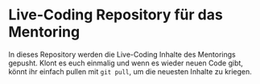 # Live-Coding Repository für das Mentoring
In dieses Repository werden die Live-Coding Inhalte des Mentorings gepusht.
Klont es euch einmalig und wenn es wieder neuen Code gibt, könnt ihr einfach pullen mit `git pull`, um die neuesten Inhalte zu kriegen.
